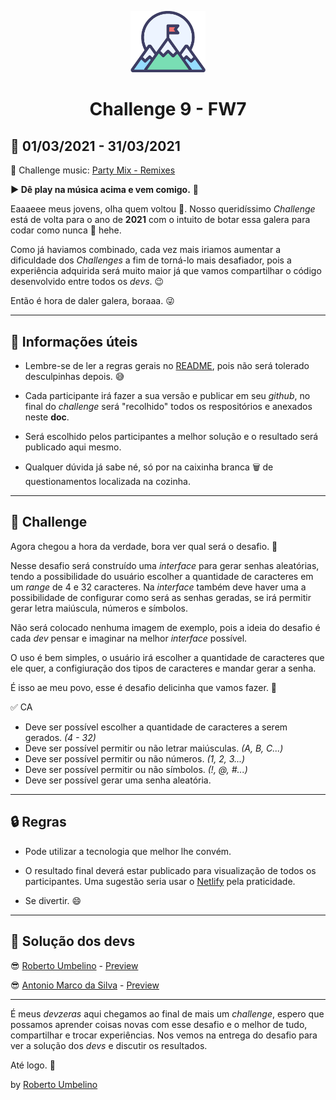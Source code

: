 <p align="center">
  <img alt="Challenge 9 - FW7" width="120" title="Challenge 9 - FW7" src="../.github/logo.png" />
</p>

<h1 align="center">Challenge 9 - FW7</h1>

## 📅 01/03/2021 - 31/03/2021

🎵 Challenge music: [Party Mix - Remixes](https://www.youtube.com/watch?v=W9iUh23Xrsg)

**▶️ Dê play na música acima e vem comigo.** 🤘

Eaaaeee meus jovens, olha quem voltou 💪. Nosso 
  queridíssimo _Challenge_ está de volta para o ano de **2021** com o intuito de botar essa galera para codar como nunca 🙌 hehe.

Como já haviamos combinado, cada vez mais iriamos aumentar a dificuldade dos _Challenges_ a fim de torná-lo mais desafiador, pois a experiência adquirida será muito maior já que vamos compartilhar o código desenvolvido entre todos os _devs_. 😉

Então é hora de daler galera, boraaa. 😜

---

## 📕 Informações úteis

- Lembre-se de ler a regras gerais no [README](../README.md), pois não será tolerado desculpinhas depois. 😅

- Cada participante irá fazer a sua versão e publicar em seu _github_, no final do _challenge_ será "recolhido" todos os respositórios e anexados neste **doc**.

- Será escolhido pelos participantes a melhor solução e o resultado será publicado aqui mesmo.

- Qualquer dúvida já sabe né, só por na caixinha branca 🗑️ de questionamentos localizada na cozinha.

---

## 🎯 Challenge

Agora chegou a hora da verdade, bora ver qual será o desafio. 📝

Nesse desafio será construído uma _interface_ para gerar senhas aleatórias, tendo a possibilidade do usuário escolher a quantidade de caracteres em um _range_ de 4 e 32 caracteres. Na _interface_ também deve haver uma a possibilidade de configurar como será as senhas geradas, se irá permitir gerar letra maiúscula, números e símbolos.

Não será colocado nenhuma imagem de exemplo, pois a ideia do desafio é cada _dev_ pensar e imaginar na melhor _interface_ possível.

O uso é bem simples, o usuário irá escolher a quantidade de caracteres que ele quer, a configiuração dos tipos de caracteres e mandar gerar a senha.

É isso ae meu povo, esse é desafio delicinha que vamos fazer. 🤩

✅ CA 
- Deve ser possível escolher a quantidade de caracteres a serem gerados. _(4 - 32)_
- Deve ser possível permitir ou não letrar maiúsculas. _(A, B, C...)_
- Deve ser possível permitir ou não números. _(1, 2, 3...)_
- Deve ser possível permitir ou não símbolos. _(!, @, #...)_
- Deve ser possível gerar uma senha aleatória.

---

## 🔒 Regras

- Pode utilizar a tecnologia que melhor lhe convém.

- O resultado final deverá estar publicado para visualização de todos os participantes. Uma sugestão seria usar o [Netlify](https://www.netlify.com/) pela praticidade.

- Se divertir. 😄

---

## 🤯 Solução dos devs

😎 [Roberto Umbelino](https://github.com/robertoumbelino/generate-password) - [Preview](https://password-generator-ui.netlify.app/)

😎 [Antonio Marco da Silva](https://github.com/antomarsi/challenges/tree/feat/antonio/challenge-9) - [Preview](https://elegant-ardinghelli-de73fe.netlify.app/)

---

É meus _devzeras_ aqui chegamos ao final de mais um _challenge_, espero que possamos aprender coisas novas com esse desafio e o melhor de tudo, compartilhar e trocar experiências. Nos vemos na entrega do desafio para ver a solução dos _devs_ e discutir os resultados.

Até logo. 👊

by [Roberto Umbelino](https://github.com/robertoumbelino)
